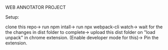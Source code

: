 WEB ANNOTATOR PROJECT

Setup:

clone this repo->
run npm intall->
run npx webpack-cli watch->
wait for the the changes in dist folder to complete->
upload this dist folder on "load unpack" in chrome extension. (Enable developer mode for this)->
Pin the extension.
